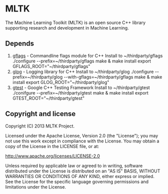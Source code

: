 MLTK
==========================
The Machine Learning Toolkit (MLTK) is an open source C++ library supporting research and development in Machine Learning.

Depends
----------------------
1. [gflags](https://code.google.com/p/gflags/) - Commandline flags module for C++
Install to ~/thirdparty/gflags
    ./configure --prefix=~/thirdparty/gflags
    make & make install
    export GFLAGS_ROOT="~/thirdparty/gflags"
2. [glog](https://code.google.com/p/google-glog/) - Logging library for C++
Install to ~/thirdparty/glog
    ./configure --prefix=~/thirdparty/glog --with-gflags=~/thirdparty/gflags
    make & make install
    export GLOG_ROOT="~/thirdparty/glog"
3. [gtest](https://code.google.com/p/googletest/) - Google C++ Testing Framework
Install to ~/thirdparty/gtest
    ./conifgure --prefix=~/thirdparty/gtest
    make & make install
    export GTEST_ROOT="~/thirdparty/gtest"

Copyright and license
---------------------
Copyright (C) 2013 MLTK Project.

Licensed under the Apache License, Version 2.0 (the "License");
you may not use this work except in compliance with the License.
You may obtain a copy of the License in the LICENSE file, or at:

   http://www.apache.org/licenses/LICENSE-2.0

Unless required by applicable law or agreed to in writing, software
distributed under the License is distributed on an "AS IS" BASIS,
WITHOUT WARRANTIES OR CONDITIONS OF ANY KIND, either express or implied.
See the License for the specific language governing permissions and
limitations under the License.
